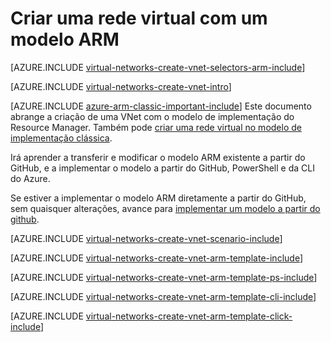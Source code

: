 <properties
   pageTitle="Criar uma rede virtual com um modelo ARM | Microsoft Azure"
   description="Saiba como criar uma rede virtual com um modelo ARM | Resource Manager."
   services="virtual-network"
   documentationCenter=""
   authors="telmosampaio"
   manager="carmonm"
   editor="tysonn"
   tags="azure-resource-manager"/>

<tags
   ms.service="virtual-network"
   ms.devlang="na"
   ms.topic="hero-article"
   ms.tgt_pltfrm="na"
   ms.workload="infrastructure-services"
   ms.date="03/15/2016"
   ms.author="telmos"/>

# Criar uma rede virtual com um modelo ARM

[AZURE.INCLUDE [virtual-networks-create-vnet-selectors-arm-include](../../includes/virtual-networks-create-vnet-selectors-arm-include.md)]

[AZURE.INCLUDE [virtual-networks-create-vnet-intro](../../includes/virtual-networks-create-vnet-intro-include.md)]

[AZURE.INCLUDE [azure-arm-classic-important-include](../../includes/azure-arm-classic-important-include.md)] Este documento abrange a criação de uma VNet com o modelo de implementação do Resource Manager. Também pode [criar uma rede virtual no modelo de implementação clássica](virtual-networks-create-vnet-classic-pportal.md).

Irá aprender a transferir e modificar o modelo ARM existente a partir do GitHub, e a implementar o modelo a partir do GitHub, PowerShell e da CLI do Azure.

Se estiver a implementar o modelo ARM diretamente a partir do GitHub, sem quaisquer alterações, avance para [implementar um modelo a partir do github](#deploy-the-arm-template-by-using-click-to-deploy).

[AZURE.INCLUDE [virtual-networks-create-vnet-scenario-include](../../includes/virtual-networks-create-vnet-scenario-include.md)]

[AZURE.INCLUDE [virtual-networks-create-vnet-arm-template-include](../../includes/virtual-networks-create-vnet-arm-template-include.md)]

[AZURE.INCLUDE [virtual-networks-create-vnet-arm-template-ps-include](../../includes/virtual-networks-create-vnet-arm-template-ps-include.md)]

[AZURE.INCLUDE [virtual-networks-create-vnet-arm-template-cli-include](../../includes/virtual-networks-create-vnet-arm-template-cli-include.md)]

[AZURE.INCLUDE [virtual-networks-create-vnet-arm-template-click-include](../../includes/virtual-networks-create-vnet-arm-template-click-include.md)]


<!--HONumber=Jun16_HO2-->


